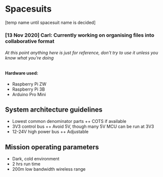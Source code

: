 # Spacesuits
[temp name until spacesuit name is decided]

### [13 Nov 2020] Carl: Currently working on organising files into collaborative format
###### At this point anything here is just for reference, don't try to use it unless you know what you're doing
#### Hardware used:
+ Raspberry Pi ZW
+ Raspberry Pi 3B
+ Arduino Pro Mini


## System architecture guidelines

+ Lowest common denominator parts 
++ COTS if available
+ 3V3 control bus
++ Avoid 5V, though many 5V MCU can be run at 3V3
+ 12-24V high power bus
++ Adjustable

## Mission operating parameters

+ Dark, cold environment
+ 2 hrs run time
+ 200m low bandwidth wireless range
